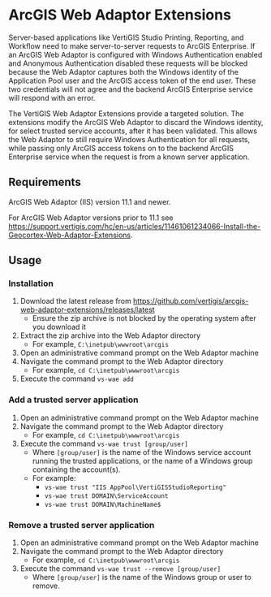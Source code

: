 # ArcGIS Web Adaptor Extensions
Server-based applications like VertiGIS Studio Printing, Reporting, and Workflow need to make server-to-server requests to ArcGIS Enterprise. 
If an ArcGIS Web Adaptor is configured with Windows Authentication enabled and Anonymous Authentication disabled these requests will be blocked because the Web Adaptor captures both the Windows identity of the Application Pool user and the ArcGIS access token of the end user. These two credentials will not agree and the backend ArcGIS Enterprise service will respond with an error. 

The VertiGIS Web Adaptor Extensions provide a targeted solution. The extensions modify the ArcGIS Web Adaptor to discard the Windows identity, for select trusted service accounts, after it has been validated. This allows the Web Adaptor to still require Windows Authentication for all requests, while passing only ArcGIS access tokens on to the backend ArcGIS Enterprise service when the request is from a known server application.

## Requirements
ArcGIS Web Adaptor (IIS) version 11.1 and newer.

For ArcGIS Web Adaptor versions prior to 11.1 see https://support.vertigis.com/hc/en-us/articles/11461061234066-Install-the-Geocortex-Web-Adaptor-Extensions.

## Usage

### Installation
1. Download the latest release from https://github.com/vertigis/arcgis-web-adaptor-extensions/releases/latest
   - Ensure the zip archive is not blocked by the operating system after you download it
1. Extract the zip archive into the Web Adaptor directory
   - For example, `C:\inetpub\wwwroot\arcgis`
1. Open an administrative command prompt on the Web Adaptor machine
1. Navigate the command prompt to the Web Adaptor directory
   - For example, `cd C:\inetpub\wwwroot\arcgis`
1. Execute the command `vs-wae add`

### Add a trusted server application
1. Open an administrative command prompt on the Web Adaptor machine
1. Navigate the command prompt to the Web Adaptor directory
   - For example, `cd C:\inetpub\wwwroot\arcgis`
1. Execute the command `vs-wae trust [group/user]`
   - Where `[group/user]` is the name of the Windows service account running the trusted applications, or the name of a Windows group containing the account(s).
   - For example:
       - `vs-wae trust "IIS AppPool\VertiGISStudioReporting"`
       - `vs-wae trust DOMAIN\ServiceAccount`
       - `vs-wae trust DOMAIN\MachineName$`

### Remove a trusted server application
1. Open an administrative command prompt on the Web Adaptor machine
1. Navigate the command prompt to the Web Adaptor directory
   - For example, `cd C:\inetpub\wwwroot\arcgis`
1. Execute the command `vs-wae trust --remove [group/user]`
   - Where `[group/user]` is the name of the Windows group or user to remove.
